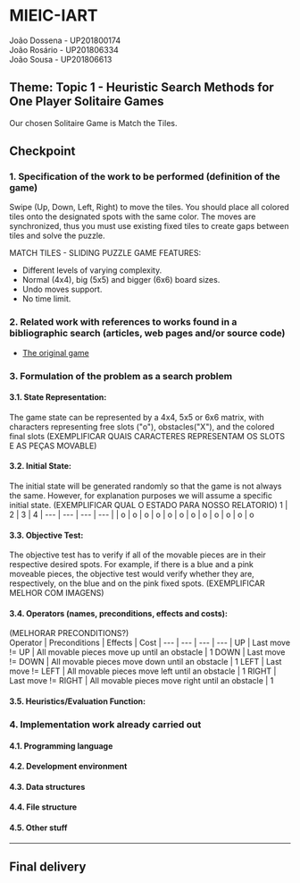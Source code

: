 # MIEIC-IART

João Dossena - UP201800174  
João Rosário - UP201806334  
João Sousa - UP201806613 

## Theme: Topic 1 - Heuristic Search Methods for One Player Solitaire Games
Our chosen Solitaire Game is Match the Tiles. 

## Checkpoint
### 1. Specification of the work to be performed (definition of the game)
Swipe (Up, Down, Left, Right) to move the tiles. You should place all colored tiles onto the designated spots with the same color. The moves are synchronized, thus you must use existing fixed tiles to create gaps between tiles and solve the puzzle.

MATCH TILES - SLIDING PUZZLE GAME FEATURES:
-  Different levels of varying complexity.
-  Normal (4x4), big (5x5) and bigger (6x6) board sizes.
-  Undo moves support.
-  No time limit.

### 2. Related work with references to works found in a bibliographic search (articles, web pages and/or source code)
-  [The original game](https://play.google.com/store/apps/details?id=net.bohush.match.tiles.color.puzzle&hl=pt_PT&gl=US)

### 3. Formulation of the problem as a search problem
#### 3.1. State Representation:
The game state can be represented by a 4x4, 5x5 or 6x6 matrix, with characters representing free slots ("o"), obstacles("X"), and the colored final slots (EXEMPLIFICAR QUAIS CARACTERES REPRESENTAM OS SLOTS E AS PEÇAS MOVABLE)
#### 3.2. Initial State:
The initial state will be generated randomly so that the game is not always the same. However, for explanation purposes we will assume a specific initial state. (EXEMPLIFICAR QUAL O ESTADO PARA NOSSO RELATORIO)
  1 | 2 | 3 | 4
| --- | --- | --- | --- |
    | o | o | o 
    | o | o | o 
    | o | o | o 
    | o | o | o 


#### 3.3. Objective Test:
The objective test has to verify if all of the movable pieces are in their respective desired spots. For example, if there is a blue and a pink moveable pieces, the objective test would verify whether they are, respectively, on the blue and on the pink fixed spots. (EXEMPLIFICAR MELHOR COM IMAGENS)
#### 3.4. Operators (names, preconditions, effects and costs):
(MELHORAR PRECONDITIONS?)  
Operator |    Preconditions   |                     Effects                     | Cost
|  ---   |         ---        |                       ---                       |  ---  |
UP       | Last move != UP    | All movable pieces move up until an obstacle    | 1
DOWN     | Last move != DOWN  | All movable pieces move down until an obstacle  | 1
LEFT     | Last move != LEFT  | All movable pieces move left until an obstacle  | 1
RIGHT    | Last move != RIGHT | All movable pieces move right until an obstacle | 1
#### 3.5. Heuristics/Evaluation Function:

### 4. Implementation work already carried out 
#### 4.1. Programming language

#### 4.2. Development environment

#### 4.3. Data structures

#### 4.4. File structure

#### 4.5. Other stuff

---
## Final delivery

